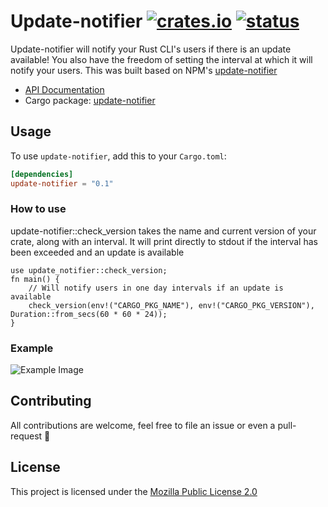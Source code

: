 # Update-notifier [![crates.io](https://img.shields.io/crates/v/update-notifier)](https://crates.io/crates/update-notifier) [![status](https://github.com/tarikeshaq/update-notifier/workflows/Rust/badge.svg)](https://github.com/tarikeshaq/update-notifier/actions)

Update-notifier will notify your Rust CLI's users if there is an update available! You also have the freedom of setting the interval at which it will notify your users.
This was built based on NPM's [update-notifier](https://www.npmjs.com/package/update-notifier)

* [API Documentation](https://docs.rs/update-notifier/)
* Cargo package: [update-notifier](https://crates.io/crates/update-notifier)

## Usage

To use `update-notifier`, add this to your `Cargo.toml`:

```toml
[dependencies]
update-notifier = "0.1"
```

### How to use

update-notifier::check_version takes the name and current version of your crate, along with an interval.
It will print directly to stdout if the interval has been exceeded and an update is available

```rust,ignore
use update_notifier::check_version;
fn main() {
    // Will notify users in one day intervals if an update is available
    check_version(env!("CARGO_PKG_NAME"), env!("CARGO_PKG_VERSION"), Duration::from_secs(60 * 60 * 24));
}
```


### Example
![Example Image](https://i.ibb.co/jLwXqFv/Screen-Shot-2020-05-25-at-11-27-01-AM.png)

## Contributing

All contributions are welcome, feel free to file an issue or even a pull-request 🤝

## License

This project is licensed under the [Mozilla Public License 2.0](https://github.com/tarikeshaq/update-notifier/blob/master/LICENSE)
